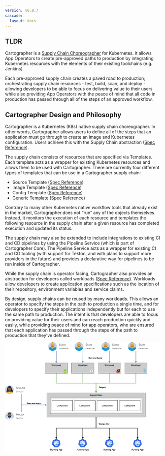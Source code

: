 ```yaml
---
version: v0.0.7
cascade:
  layout: docs
---
```


## TLDR

Cartographer is a [Supply Chain Choreographer](https://tanzu.vmware.com/developer/guides/ci-cd/supply-chain-choreography/) for Kubernetes. It allows App Operators to create pre-approved paths to production by integrating Kubernetes resources with the elements of their existing toolchains (e.g. Jenkins).

Each pre-approved supply chain creates a paved road to production; orchestrating supply chain resources - test, build, scan, and deploy - allowing developers to be able to focus on delivering value to their users while also providing App Operators with the peace of mind that all code in production has passed through all of the steps of an approved workflow.

## Cartographer Design and Philosophy

Cartographer is a Kubernetes (K8s) native supply chain choreographer. In other words, Cartographer
allows users to define all of the steps that an application must go through to create an image and Kubernetes configuration.
Users achieve this with the Supply Chain abstraction ([Spec Reference](reference.md#clustersupplychain)).

The supply chain consists of resources that are specified via Templates.
Each template acts as a wrapper for existing Kubernetes resources and allows them to be used with Cartographer.
There are currently four different types of templates that can be use in a Cartographer supply chain:

* Source Template ([Spec Reference](reference.md#clustersourcetemplate))
* Image Template ([Spec Reference](reference.md#clusterimagetemplate))
* Config Template ([Spec Reference](reference.md#clusterconfigtemplate))
* Generic Template ([Spec Reference](reference.md#clustertemplate))

Contrary to many other Kubernetes native workflow tools that already exist in the market,
Cartographer does not “run” any of the objects themselves. Instead, it monitors the execution of
each resource and templates the following resource in the supply chain after a given resource has
completed execution and updated its status.

The supply chain may also be extended to include integrations to existing CI and CD pipelines by using the Pipeline Service (which is part of Cartographer Core). The Pipeline Service acts as a wrapper for existing CI and CD tooling (with support for Tekton, and with plans to support more providers in the future) and provides a declarative way for pipelines to be run inside of Cartographer.

While the supply chain is operator facing, Cartographer also provides an abstraction for developers called workloads ([Spec Reference](reference.md#workload)). Workloads allow developers to create application specifications such as the location of their repository, environment variables and service claims.

By design, supply chains can be reused by many workloads. This allows an operator to specify the steps in the path to production a single time, and for developers to specify their applications independently but for each to use the same path to production. The intent is that developers are able to focus on providing value for their users and can reach production quickly and easily, while providing peace of mind for app operators, who are ensured that each application has passed through the steps of the path to production that they’ve defined.

![Cartographer High Level Diagram](img/ownership-flow.png)
